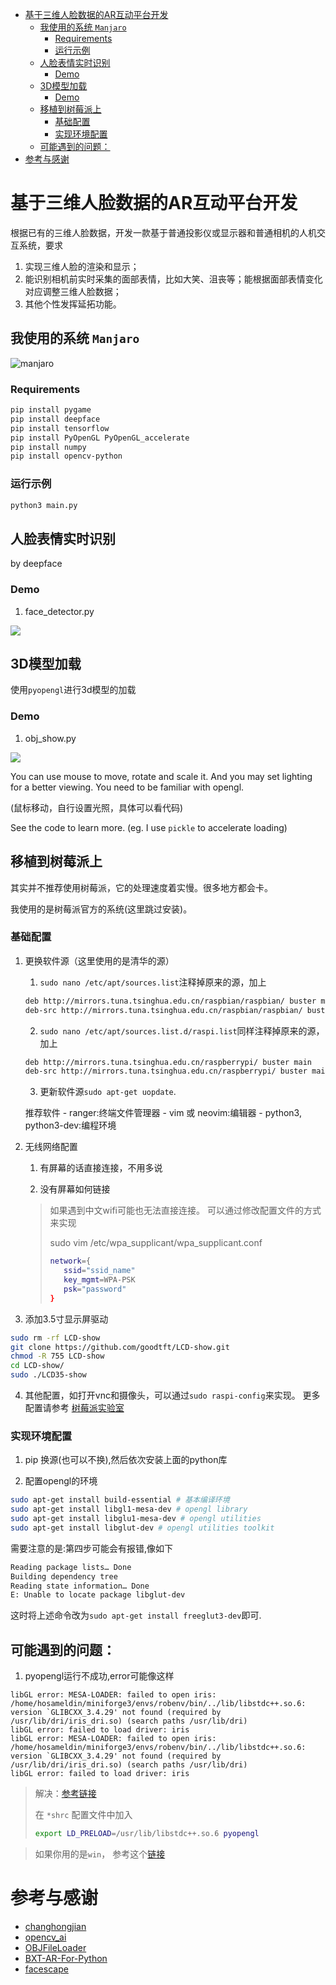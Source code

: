 
<!-- TOC Marked -->

+ [基于三维人脸数据的AR互动平台开发](#基于三维人脸数据的ar互动平台开发)
    * [我使用的系统 `Manjaro`](#我使用的系统-`manjaro`)
        - [Requirements](#requirements)
        - [运行示例](#运行示例)
    * [人脸表情实时识别](#人脸表情实时识别)
        - [Demo](#demo)
    * [3D模型加载](#3d模型加载)
        - [Demo](#demo)
    * [移植到树莓派上](#移植到树莓派上)
        - [基础配置](#基础配置)
        - [实现环境配置](#实现环境配置)
    * [可能遇到的问题：](#可能遇到的问题：)
+ [参考与感谢](#参考与感谢)

<!-- /TOC -->
# 基于三维人脸数据的AR互动平台开发

根据已有的三维人脸数据，开发一款基于普通投影仪或显示器和普通相机的人机交互系统，要求
1. 实现三维人脸的渲染和显示；
2. 能识别相机前实时采集的面部表情，比如大笑、沮丧等；能根据面部表情变化对应调整三维人脸数据；
3. 其他个性发挥延拓功能。

## 我使用的系统 `Manjaro`

![manjaro](/readme_use/system_show.png)

### Requirements

```sh
pip install pygame
pip install deepface
pip install tensorflow
pip install PyOpenGL PyOpenGL_accelerate
pip install numpy
pip install opencv-python
```

### 运行示例

```sh
python3 main.py
```

## 人脸表情实时识别

by deepface

### Demo

1. face_detector.py

![](/readme_use/face_detector_test.png)

## 3D模型加载

使用`pyopengl`进行3d模型的加载

### Demo

1. obj_show.py

![](/readme_use/obj_show_test.png)

You can use mouse to move, rotate and scale it. And you may set lighting for a better viewing. You need to be familiar with opengl.

(鼠标移动，自行设置光照，具体可以看代码)

See the code to learn more. (eg. I use `pickle` to accelerate loading)

## 移植到树莓派上

其实并不推荐使用树莓派，它的处理速度着实慢。很多地方都会卡。

我使用的是树莓派官方的系统(这里跳过安装)。

### 基础配置

1. 更换软件源（这里使用的是清华的源）

    1. `sudo nano /etc/apt/sources.list`注释掉原来的源，加上
    ```sh
    deb http://mirrors.tuna.tsinghua.edu.cn/raspbian/raspbian/ buster main non-free contrib rpi
    deb-src http://mirrors.tuna.tsinghua.edu.cn/raspbian/raspbian/ buster main non-free contrib rpi
    ```

    2. `sudo nano /etc/apt/sources.list.d/raspi.list`同样注释掉原来的源，加上
    ```sh
    deb http://mirrors.tuna.tsinghua.edu.cn/raspberrypi/ buster main
    deb-src http://mirrors.tuna.tsinghua.edu.cn/raspberrypi/ buster main
    ```

    3. 更新软件源`sudo apt-get uopdate`.

    推荐软件
        - ranger:终端文件管理器
        - vim 或 neovim:编辑器
        - python3, python3-dev:编程环境

2. 无线网络配置

    1. 有屏幕的话直接连接，不用多说

    2. 没有屏幕如何链接
    > 如果遇到中文wifi可能也无法直接连接。
    > 可以通过修改配置文件的方式来实现
    >
    > sudo vim /etc/wpa_supplicant/wpa_supplicant.conf
    > ```sh
    > network={
    >    ssid="ssid_name"
    >    key_mgmt=WPA-PSK
    >    psk="password"
    > }
    > ```

3. 添加3.5寸显示屏驱动

```sh
sudo rm -rf LCD-show
git clone https://github.com/goodtft/LCD-show.git
chmod -R 755 LCD-show
cd LCD-show/
sudo ./LCD35-show
```

4. 其他配置，如打开vnc和摄像头，可以通过`sudo raspi-config`来实现。
更多配置请参考 [树莓派实验室](https://shumeipai.nxez.com/hot-explorer#beginner)

### 实现环境配置

1. pip 换源(也可以不换),然后依次安装上面的python库

2. 配置opengl的环境
```sh
sudo apt-get install build-essential # 基本编译环境
sudo apt-get install libgl1-mesa-dev # opengl library
sudo apt-get install libglu1-mesa-dev # opengl utilities
sudo apt-get install libglut-dev # opengl utilities toolkit

```
需要注意的是:第四步可能会有报错,像如下
```sh
Reading package lists… Done
Building dependency tree
Reading state information… Done
E: Unable to locate package libglut-dev
```

这时将上述命令改为`sudo apt-get install freeglut3-dev`即可.


## 可能遇到的问题：

1. pyopengl运行不成功,error可能像这样
```
libGL error: MESA-LOADER: failed to open iris: /home/hosameldin/miniforge3/envs/robenv/bin/../lib/libstdc++.so.6: version `GLIBCXX_3.4.29' not found (required by /usr/lib/dri/iris_dri.so) (search paths /usr/lib/dri)
libGL error: failed to load driver: iris
libGL error: MESA-LOADER: failed to open iris: /home/hosameldin/miniforge3/envs/robenv/bin/../lib/libstdc++.so.6: version `GLIBCXX_3.4.29' not found (required by /usr/lib/dri/iris_dri.so) (search paths /usr/lib/dri)
libGL error: failed to load driver: iris
```

> 解决：[参考链接](https://github.com/conda-forge/gazebo-feedstock/issues/81) 
>
> 在 `*shrc` 配置文件中加入
> ```sh
> export LD_PRELOAD=/usr/lib/libstdc++.so.6 pyopengl
> ```

> 如果你用的是`win`， 参考这个[链接](https://blog.csdn.net/qq_45362415/article/details/104531503)


# 参考与感谢 
- [changhongjian](https://github.com/changhongjian/pygame-show-obj)
- [opencv_ai](https://gitee.com/opencv_ai/opencv_tutorial_data?_from=gitee_search)
- [OBJFileLoader](https://www.pygame.org/wiki/OBJFileLoader)
- [BXT-AR-For-Python](https://gitee.com/791529351/BXT-AR4Python)
- [facescape](https://facescape.nju.edu.cn/)

